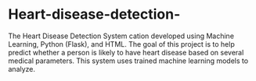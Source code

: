 # Heart-disease-detection-
The Heart Disease Detection System cation developed using Machine Learning, Python (Flask), and HTML. The goal of this project is to help predict whether a person is likely to have heart disease based on several medical parameters. This system uses trained machine learning models to analyze.
